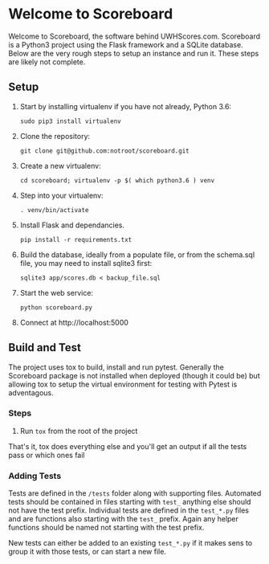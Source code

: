 # Welcome to Scoreboard
Welcome to Scoreboard, the software behind UWHScores.com. Scoreboard is a Python3 project
using the Flask framework and a SQLite database. Below are the very rough steps to
setup an instance and run it. These steps are likely not complete.

## Setup
1. Start by installing virtualenv if you have not already, Python 3.6:

    `sudo pip3 install virtualenv`

2. Clone the repository:

    `git clone git@github.com:notroot/scoreboard.git`

3. Create a new virtualenv:

    `cd scoreboard; virtualenv -p $( which python3.6 ) venv`

4. Step into your virtualenv:

    `. venv/bin/activate`

5. Install Flask and dependancies.

    `pip install -r requirements.txt`

6. Build the database, ideally from a populate file, or from the schema.sql file, you may need to install sqlite3 first:

    `sqlite3 app/scores.db < backup_file.sql`

7. Start the web service:

    `python scoreboard.py`

8. Connect at http://localhost:5000


## Build and Test
The project uses tox to build, install and run pytest. Generally the Scoreboard package is not installed when deployed (though it could be) but allowing tox to setup the virtual environment for testing with Pytest is adventagous.

### Steps
1. Run `tox` from the root of the project

That's it, tox does everything else and you'll get an output if all the tests pass or which ones fail

### Adding Tests
Tests are defined in the `/tests` folder along with supporting files. Automated tests should be contained in files starting with `test_` anything else should not have the test prefix. Individual tests are defined in the `test_*.py` files and are functions also starting with the `test_` prefix. Again any helper functions should be named not starting with the test prefix.

New tests can either be added to an existing `test_*.py` if it makes sens to group it with those tests, or can start a new file. 
